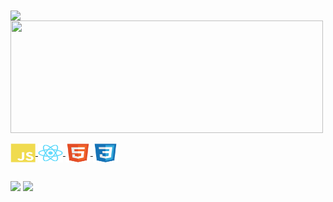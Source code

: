 <div style="display: inline_block">
  <a href="https://github.com/nogvs">
  <img align="center" height="180em" src="https://github-readme-stats.vercel.app/api?username=nogvs&show_icons=true&theme=dark&include_all_commits=true&count_private=true"/>
  <img align="center" height="180em" width="500px"src="https://github-readme-stats.vercel.app/api/top-langs/?username=nogvs&layout=compact&langs_count=7&theme=dark"/>
</div>

<div style="display: inline_block"><br>
  <img align="center" alt="Victor-Js" height="30" width="40" src="https://raw.githubusercontent.com/devicons/devicon/master/icons/javascript/javascript-plain.svg">
  <img align="center" alt="Victor-React" height="30" width="40" src="https://raw.githubusercontent.com/devicons/devicon/master/icons/react/react-original.svg">
  <img align="center" alt="Victor-HTML" height="30" width="40" src="https://raw.githubusercontent.com/devicons/devicon/master/icons/html5/html5-original.svg">
  <img align="center" alt="Victor-CSS" height="30" width="40" src="https://raw.githubusercontent.com/devicons/devicon/master/icons/css3/css3-original.svg">
</div>
  
  ##

 <div> 
  <a href = "mailto:vicsounog@gmail.com"><img src="https://img.shields.io/badge/-Gmail-%23333?style=for-the-badge&logo=gmail&logoColor=white" target="_blank"></a>
  <a href="https://www.linkedin.com/in/nogvs" target="_blank"><img src="https://img.shields.io/badge/-LinkedIn-%230077B5?style=for-the-badge&logo=linkedin&logoColor=white" target="_blank"></a> 
</div>
